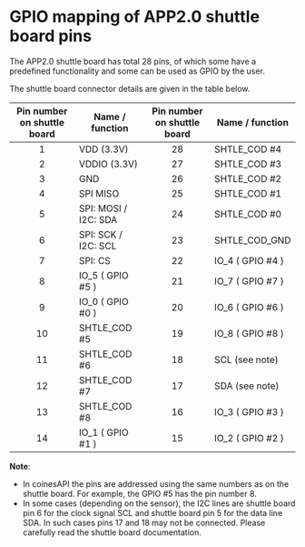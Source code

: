 # GPIO mapping of APP2.0 shuttle board pins


The APP2.0 shuttle board has total 28 pins, of which some have a predefined functionality and some can be used as GPIO by the user.

The shuttle board connector details are given in the table below.

| Pin number on shuttle board | Name / function | Pin number on shuttle board | Name / function |
|:---:|----------------------|:----:|---|
| 1   | VDD (3.3V)           | 28   | SHTLE_COD #4 | 
| 2   | VDDIO (3.3V)         | 27   | SHTLE_COD #3 | 
| 3   | GND                  | 26   | SHTLE_COD #2 | 
| 4   | SPI MISO             | 25   | SHTLE_COD #1 | 
| 5   | SPI: MOSI / I2C: SDA | 24   | SHTLE_COD #0 | 
| 6   | SPI: SCK / I2C: SCL  | 23   | SHTLE_COD_GND | 
| 7   | SPI: CS              | 22   | IO_4 ( GPIO #4 ) | 
| 8   | IO_5 ( GPIO #5 )     | 21   | IO_7 ( GPIO #7 ) | 
| 9   | IO_0 ( GPIO #0 )     | 20   | IO_6 ( GPIO #6 ) |  
| 10  | SHTLE_COD #5         | 19   | IO_8 ( GPIO #8 ) |  
| 11  | SHTLE_COD #6         | 18   | SCL (see note) |  
| 12  | SHTLE_COD #7         | 17   | SDA (see note)|  
| 13  | SHTLE_COD #8         | 16   | IO_3 ( GPIO #3 ) | 
| 14  | IO_1 ( GPIO #1 )     | 15   | IO_2 ( GPIO #2 ) | 

**Note**:

- In coinesAPI the pins are addressed using the same numbers as on the shuttle board.
For example, the GPIO #5 has the pin number 8.
- In some cases (depending on the sensor), the I2C lines are shuttle board pin 6 for the clock signal SCL and shuttle board pin 5 for the data line SDA.
In such cases pins 17 and 18 may not be connected.
Please carefully read the shuttle board documentation.